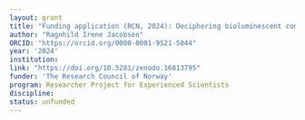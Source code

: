 ```yaml
---
layout: grant
title: "Funding application (RCN, 2024): Deciphering bioluminescent communication in marine annelids"
author: "Ragnhild Irene Jacobsen"
ORCID: "https://orcid.org/0000-0001-9521-5044"
year: '2024'
institution:
link: "https://doi.org/10.5281/zenodo.16813795"
funder: 'The Research Council of Norway'
program: Researcher Project for Experienced Scientists
discipline:
status: unfunded
---
```

